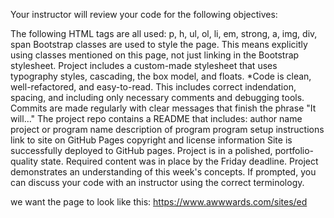 Your instructor will review your code for the following objectives:

The following HTML tags are all used:
p, h, ul, ol, li, em, strong, a, img, div, span
Bootstrap classes are used to style the page. This means explicitly using classes mentioned on this page, not just linking in the Bootstrap stylesheet.
Project includes a custom-made stylesheet that uses typography styles, cascading, the box model, and floats. *Code is clean, well-refactored, and easy-to-read. This includes correct indendation, spacing, and including only necessary comments and debugging tools.
Commits are made regularly with clear messages that finish the phrase "It will…"
The project repo contains a README that includes:
author name
project or program name
description of program
program setup instructions
link to site on GitHub Pages
copyright and license information
Site is successfully deployed to GitHub pages.
Project is in a polished, portfolio-quality state.
Required content was in place by the Friday deadline.
Project demonstrates an understanding of this week's concepts. If prompted, you can discuss your code with an instructor using the correct terminology.

we want the page to look like this:
https://www.awwwards.com/sites/ed
